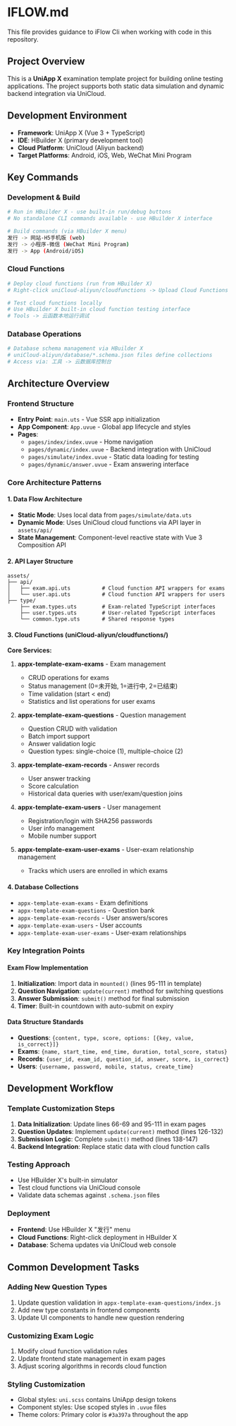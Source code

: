 # IFLOW.md

This file provides guidance to iFlow Cli when working with code in this repository.

## Project Overview

This is a **UniApp X** examination template project for building online testing applications. The project supports both static data simulation and dynamic backend integration via UniCloud.

## Development Environment

- **Framework**: UniApp X (Vue 3 + TypeScript)
- **IDE**: HBuilder X (primary development tool)
- **Cloud Platform**: UniCloud (Aliyun backend)
- **Target Platforms**: Android, iOS, Web, WeChat Mini Program

## Key Commands

### Development & Build
```bash
# Run in HBuilder X - use built-in run/debug buttons
# No standalone CLI commands available - use HBuilder X interface

# Build commands (via HBuilder X menu)
发行 -> 网站-H5手机版 (web)
发行 -> 小程序-微信 (WeChat Mini Program)
发行 -> App (Android/iOS)
```

### Cloud Functions
```bash
# Deploy cloud functions (run from HBuilder X)
# Right-click uniCloud-aliyun/cloudfunctions -> Upload Cloud Functions

# Test cloud functions locally
# Use HBuilder X built-in cloud function testing interface
# Tools -> 云函数本地运行调试
```

### Database Operations
```bash
# Database schema management via HBuilder X
# uniCloud-aliyun/database/*.schema.json files define collections
# Access via: 工具 -> 云数据库控制台
```

## Architecture Overview

### Frontend Structure
- **Entry Point**: `main.uts` - Vue SSR app initialization
- **App Component**: `App.uvue` - Global app lifecycle and styles
- **Pages**: 
  - `pages/index/index.uvue` - Home navigation
  - `pages/dynamic/index.uvue` - Backend integration with UniCloud
  - `pages/simulate/index.uvue` - Static data loading for testing
  - `pages/dynamic/answer.uvue` - Exam answering interface

### Core Architecture Patterns

#### 1. Data Flow Architecture
- **Static Mode**: Uses local data from `pages/simulate/data.uts`
- **Dynamic Mode**: Uses UniCloud cloud functions via API layer in `assets/api/`
- **State Management**: Component-level reactive state with Vue 3 Composition API

#### 2. API Layer Structure
```
assets/
├── api/
│   ├── exam.api.uts          # Cloud function API wrappers for exams
│   └── user.api.uts          # Cloud function API wrappers for users
├── type/
    ├── exam.types.uts        # Exam-related TypeScript interfaces
    ├── user.types.uts        # User-related TypeScript interfaces
    └── common.type.uts       # Shared response types
```

#### 3. Cloud Functions (uniCloud-aliyun/cloudfunctions/)

**Core Services:**
1. **appx-template-exam-exams** - Exam management
   - CRUD operations for exams
   - Status management (0=未开始, 1=进行中, 2=已结束)
   - Time validation (start < end)
   - Statistics and list operations for user exams

2. **appx-template-exam-questions** - Question management
   - Question CRUD with validation
   - Batch import support
   - Answer validation logic
   - Question types: single-choice (1), multiple-choice (2)

3. **appx-template-exam-records** - Answer records
   - User answer tracking
   - Score calculation
   - Historical data queries with user/exam/question joins

4. **appx-template-exam-users** - User management
   - Registration/login with SHA256 passwords
   - User info management
   - Mobile number support

5. **appx-template-exam-user-exams** - User-exam relationship management
   - Tracks which users are enrolled in which exams

#### 4. Database Collections
- `appx-template-exam-exams` - Exam definitions
- `appx-template-exam-questions` - Question bank
- `appx-template-exam-records` - User answers/scores
- `appx-template-exam-users` - User accounts
- `appx-template-exam-user-exams` - User-exam relationships

### Key Integration Points

#### Exam Flow Implementation
1. **Initialization**: Import data in `mounted()` (lines 95-111 in template)
2. **Question Navigation**: `update(current)` method for switching questions
3. **Answer Submission**: `submit()` method for final submission
4. **Timer**: Built-in countdown with auto-submit on expiry

#### Data Structure Standards
- **Questions**: `{content, type, score, options: [{key, value, is_correct}]}`
- **Exams**: `{name, start_time, end_time, duration, total_score, status}`
- **Records**: `{user_id, exam_id, question_id, answer, score, is_correct}`
- **Users**: `{username, password, mobile, status, create_time}`

## Development Workflow

### Template Customization Steps
1. **Data Initialization**: Update lines 66-69 and 95-111 in exam pages
2. **Question Updates**: Implement `update(current)` method (lines 126-132)
3. **Submission Logic**: Complete `submit()` method (lines 138-147)
4. **Backend Integration**: Replace static data with cloud function calls

### Testing Approach
- Use HBuilder X's built-in simulator
- Test cloud functions via UniCloud console
- Validate data schemas against `.schema.json` files

### Deployment
- **Frontend**: Use HBuilder X "发行" menu
- **Cloud Functions**: Right-click deployment in HBuilder X
- **Database**: Schema updates via UniCloud web console

## Common Development Tasks

### Adding New Question Types
1. Update question validation in `appx-template-exam-questions/index.js`
2. Add new type constants in frontend components
3. Update UI components to handle new question rendering

### Customizing Exam Logic
1. Modify cloud function validation rules
2. Update frontend state management in exam pages
3. Adjust scoring algorithms in records cloud function

### Styling Customization
- Global styles: `uni.scss` contains UniApp design tokens
- Component styles: Use scoped styles in `.uvue` files
- Theme colors: Primary color is `#3a397a` throughout the app